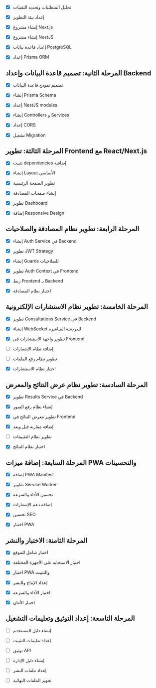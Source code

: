 - [x] تحليل المتطلبات وتحديد التقنيات
- [x] إعداد بيئة التطوير
- [x] إنشاء مشروع Next.js
- [x] إنشاء مشروع NestJS
- [x] إعداد قاعدة بيانات PostgreSQL
- [x] إعداد Prisma ORM


## المرحلة الثانية: تصميم قاعدة البيانات وإعداد Backend
- [x] تصميم نموذج قاعدة البيانات
- [x] إنشاء Prisma Schema
- [x] إعداد NestJS modules
- [x] إنشاء Controllers و Services
- [x] إعداد CORS
- [x] تشغيل Migration


## المرحلة الثالثة: تطوير Frontend مع React/Next.js
- [x] تثبيت dependencies إضافية
- [x] إنشاء Layout الأساسي
- [x] تطوير الصفحة الرئيسية
- [x] إنشاء صفحات المصادقة
- [x] تطوير Dashboard
- [x] إضافة Responsive Design


## المرحلة الرابعة: تطوير نظام المصادقة والصلاحيات
- [x] إنشاء Auth Service في Backend
- [x] تطوير JWT Strategy
- [x] إنشاء Guards للصلاحيات
- [x] تطوير Auth Context في Frontend
- [x] ربط Frontend بـ Backend
- [x] اختبار نظام المصادقة


## المرحلة الخامسة: تطوير نظام الاستشارات الإلكترونية
- [x] تطوير Consultations Service في Backend
- [x] إنشاء WebSocket للدردشة المباشرة
- [x] تطوير واجهة الاستشارات في Frontend
- [ ] إضافة نظام الإشعارات
- [ ] تطوير نظام رفع الملفات
- [x] اختبار نظام الاستشارات


## المرحلة السادسة: تطوير نظام عرض النتائج والمعرض
- [x] تطوير Results Service في Backend
- [x] إنشاء نظام رفع الصور
- [x] تطوير معرض النتائج في Frontend
- [x] إضافة مقارنة قبل وبعد
- [ ] تطوير نظام التقييمات
- [x] اختبار نظام النتائج


## المرحلة السابعة: إضافة ميزات PWA والتحسينات
- [x] إضافة PWA Manifest
- [x] تطوير Service Worker
- [x] تحسين الأداء والسرعة
- [x] إضافة دعم الإشعارات
- [x] تحسين SEO
- [x] اختبار PWA


## المرحلة الثامنة: الاختبار والنشر
- [x] اختبار شامل للموقع
- [x] اختبار الاستجابة على الأجهزة المختلفة
- [x] اختبار PWA والتثبيت
- [x] إعداد الإنتاج والنشر
- [x] اختبار الأداء والسرعة
- [x] اختبار الأمان


## المرحلة التاسعة: إعداد التوثيق وتعليمات التشغيل
- [ ] إنشاء دليل المستخدم
- [ ] إعداد تعليمات التثبيت
- [ ] توثيق API
- [ ] إنشاء دليل الإدارة
- [ ] إعداد ملفات النشر
- [ ] تجهيز الملفات النهائية

